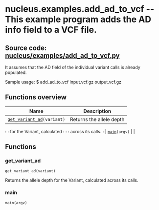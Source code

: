 # nucleus.examples.add_ad_to_vcf -- This example program adds the AD info field to a VCF file.

## **Source code:** [nucleus/examples/add_ad_to_vcf.py](https://github.com/google/nucleus/tree/master/nucleus/examples/add_ad_to_vcf.py)

It assumes that the AD field of the individual variant calls is already
populated.

Sample usage: $ add_ad_to_vcf input.vcf.gz output.vcf.gz

## Functions overview

| Name                                           | Description                 |
| ---------------------------------------------- | --------------------------- |
| [`get_variant_ad`](#get_variant_ad)`(variant)` | Returns the allele depth    |
:                                                : for the Variant, calculated :
:                                                : across its calls.           :
| [`main`](#main)`(argv)`                        |                             |

## Functions

### get_variant_ad

`get_variant_ad(variant)`

Returns the allele depth for the Variant, calculated across its calls.

### main

`main(argv)`
